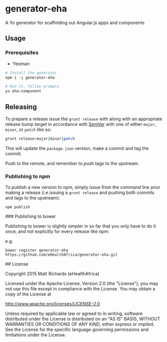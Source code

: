 # generator-eha

A Yo generator for scaffolding out Angular.js apps and components

## Usage

### Prerequisites

- Yeoman

```bash
# Install the generator
npm i -g generator-eha

# Run it, follow prompts
yo eha:component
```

## Releasing

To prepare a release issue the `grunt release` with along with an appropriate release bump target in accordance with [SemVer](http://semver.org/) with one of either `major`, `minor`, or `patch` like so:

```bash
grunt release:major|minor|patch
```

This will update the `package.json` version, make a commit and tag the commit.

Push to the remote, and remember to push tags to the upstream.

### Publishing to npm

To publish a new version to npm, simply issue from the command line prior making a release (i.e.issuing a `grunt release` and pushing both commits and tags to the upstream):

```
npm publish
```

### Publishing to bower

Publishing to bower is slightly simpler in so far that you only have to do it once, and not explicitly for every release like npm:

e.g.

```
bower register generator-eha https://github.com/eHealthAfrica/generator-eha.git
```

## License

Copyright 2015 Matt Richards (eHealthAfrica)

Licensed under the Apache License, Version 2.0 (the "License"); you may not use this file except in compliance with the License.  You may obtain a copy of the License at

http://www.apache.org/licenses/LICENSE-2.0

Unless required by applicable law or agreed to in writing, software distributed under the License is distributed on an "AS IS" BASIS, WITHOUT WARRANTIES OR CONDITIONS OF ANY KIND, either express or implied.  See the License for the specific language governing permissions and limitations under the License.
